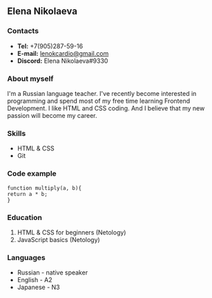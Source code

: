 ## Elena Nikolaeva ##

### Contacts ###
  - **Tel:** +7(905)287-59-16
  - **E-mail:** lenokcardio@gmail.com
  - **Discord:** Elena Nikolaeva#9330

### About myself ###
  I'm a Russian language teacher. I've recently become interested in programming and spend most of my 
free time learning Frontend Development. I like HTML and CSS coding. And I believe that my new passion 
will become my career.

### Skills ###
  - HTML & CSS
  - Git

### Code example ###
  ```
  function multiply(a, b){
  return a * b;
  }
  ```

### Education ###
  1. HTML & CSS for beginners (Netology)
  2. JavaScript basics (Netology)

### Languages ###
  - Russian - native speaker
  - English - A2
  - Japanese - N3
